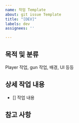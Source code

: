 ```yaml
---
name: 작업 Template
about: git issue Template
title: "[DEV]"
labels: dev
assignees: ''

---
```


## 목적 및 분류
Player 작업, gun 작업, 배경, UI 등등

## 상세 작업 내용
- [] 작업 내용

## 참고 사항
